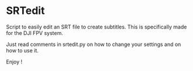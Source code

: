 # SRTedit
Script to easily edit an SRT file to create subtitles. This is specifically made for the DJI FPV system.

Just read comments in srtedit.py on how to change your settings and on how to use it.

Enjoy !

